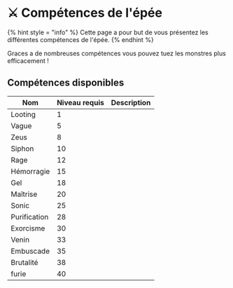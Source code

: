 # ⚔️​ Compétences de l'épée
{% hint style = "info" %} Cette page a pour but de vous présentez les différentes compétences de l'épée. {% endhint %}

Graces a de nombreuses compétences vous pouvez tuez les monstres plus efficacement !

## Compétences disponibles

| Nom          | Niveau requis  |Description |
| -------------| ------------- | ------------- | 
| Looting      | 1             | | 
| Vague        | 5             | | 
| Zeus         | 8             | |   
| Siphon       | 10            | | 
| Rage         | 12            | | 
| Hémorragie   | 15            | | 
| Gel          | 18            | |   
| Maîtrise     | 20            | | 
| Sonic        | 25            | | 
| Purification | 28            | | 
| Exorcisme    | 30            | |   
| Venin        | 33            | | 
| Embuscade    | 35            | | 
| Brutalité    | 38            | | 
| furie        | 40            | |   
